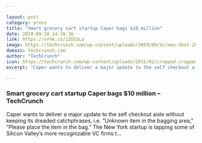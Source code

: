 ```yaml
---

layout: post
category: press
title: "Smart grocery cart startup Caper bags $10 million"
date: 2019-09-10 14:38:36
link: https://vrhk.co/2ZUS5Lo
image: https://techcrunch.com/wp-content/uploads/2019/09/Screen-Shot-2019-09-10-at-2.17.40-AM.png?w=620
domain: techcrunch.com
author: "TechCrunch"
icon: https://techcrunch.com/wp-content/uploads/2015/02/cropped-cropped-favicon-gradient.png?w=180
excerpt: "Caper wants to deliver a major update to the self checkout aisle without keeping its dreaded catchphrases, i.e. “Unknown item in the bagging area,” “Please place the item in the bag.” The New York startup is tapping some of Silicon Valley’s more recognizable VC firms t…"

---
```


### Smart grocery cart startup Caper bags $10 million – TechCrunch

Caper wants to deliver a major update to the self checkout aisle without keeping its dreaded catchphrases, i.e. “Unknown item in the bagging area,” “Please place the item in the bag.” The New York startup is tapping some of Silicon Valley’s more recognizable VC firms t…